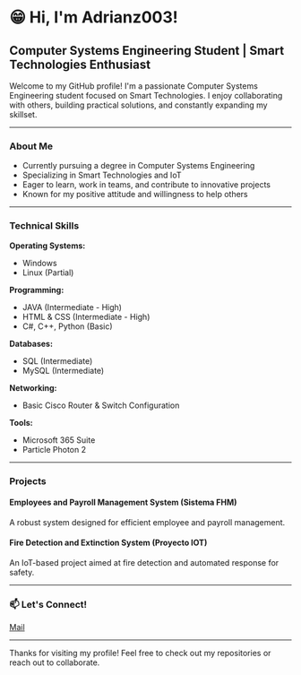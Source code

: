 # 😁 Hi, I'm Adrianz003!

## Computer Systems Engineering Student | Smart Technologies Enthusiast

Welcome to my GitHub profile! I'm a passionate Computer Systems Engineering student focused on Smart Technologies. I enjoy collaborating with others, building practical solutions, and constantly expanding my skillset.

---

### About Me
- Currently pursuing a degree in Computer Systems Engineering
- Specializing in Smart Technologies and IoT
- Eager to learn, work in teams, and contribute to innovative projects
- Known for my positive attitude and willingness to help others

---

###  Technical Skills
**Operating Systems:**  
- Windows  
- Linux (Partial)

**Programming:**  
- JAVA (Intermediate - High)  
- HTML & CSS (Intermediate - High)  
- C#, C++, Python (Basic)

**Databases:**  
- SQL (Intermediate)  
- MySQL (Intermediate)

**Networking:**  
- Basic Cisco Router & Switch Configuration

**Tools:**  
- Microsoft 365 Suite  
- Particle Photon 2

---

### Projects

#### Employees and Payroll Management System (Sistema FHM)
A robust system designed for efficient employee and payroll management.

#### Fire Detection and Extinction System (Proyecto IOT)
An IoT-based project aimed at fire detection and automated response for safety.

---

### 📫 Let's Connect!

<!-- Add your social links here if you'd like, for example: -->
<!-- - [LinkedIn](https://www.linkedin.com/in/yourprofile) -->
<!-- - [Twitter](https://twitter.com/yourhandle) -->
 [Mail](zavalaruvaladrian@gmail.com) 

---

Thanks for visiting my profile! Feel free to check out my repositories or reach out to collaborate.

